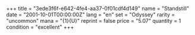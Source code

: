 +++
title = "3ede3f6f-e642-4fe4-aa37-0f01cdf4d149"
name = "Standstill"
date = "2001-10-01T00:00:00Z"
lang = "en"
set = "Odyssey"
rarity = "uncommon"
mana = "{1}{U}"
reprint = false
price = "5.07"
quantity = 1
condition = "excellent"
+++

